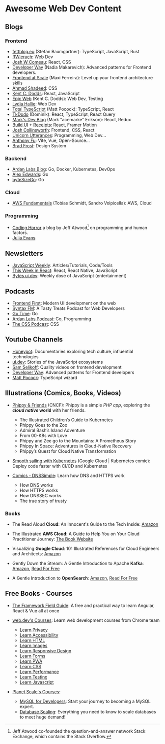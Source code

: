 # Awesome Web Dev Content

## Blogs

### Frontend

- [fettblog.eu](https://fettblog.eu/) (Stefan Baumgartner): TypeScript, JavaScript, Rust
- [RWieruch](https://www.robinwieruch.de/blog/): Web Dev
- [Josh W Comeau](https://www.joshwcomeau.com/): React, CSS
- [Developer Way](https://www.developerway.com/) (Nadia Makarevich): Advanced patterns for Frontend developers.
- [Frontend at Scale](https://frontendatscale.com/#archive) (Maxi Ferreira): Level up your frontend architecture skills
- [Ahmad Shadeed](https://ishadeed.com/): CSS
- [Kent C. Dodds](https://kentcdodds.com/blog): React, JavaScript
- [Epic Web](https://www.epicweb.dev/articles) (Kent C. Dodds): Web Dev, Testing
- [Lydia Hallie](https://www.lydiahallie.io/): Web Dev
- [Total TypeScript](https://www.totaltypescript.com/articles) (Matt Pocock): TypeScript, React
- [TkDodo](https://tkdodo.eu/blog/) (Dominik): React, TypeScript, React Query
- [Mark's Dev Blog](https://blog.isquaredsoftware.com/) (Mark "acemarke" Erikson): React, Redux
- [Build UI](https://buildui.com/posts) + [Receipts](https://buildui.com/recipes): React, Framer Motion
- [Josh Collinsworth](https://joshcollinsworth.com/blog): Frontend, CSS, React
- [Unicorn Utterances](https://unicorn-utterances.com/): Programming, Web Dev...
- [Anthony Fu](https://antfu.me/posts): Vite, Vue, Open-Source...
- [Brad Frost](https://bradfrost.com/blog/): Design System

### Backend

- [Ardan Labs Blog](https://www.ardanlabs.com/blog/): Go, Docker, Kubernetes, DevOps
- [Alex Edwards](https://www.alexedwards.net/blog): Go
- [byteSizeGo](https://www.bytesizego.com/): Go

### Cloud

- [AWS Fundamentals](https://blog.awsfundamentals.com/) (Tobias Schmidt, Sandro Volpicella): AWS, Cloud

### Programming

- [Coding Horror](https://blog.codinghorror.com/) a blog by Jeff Atwood[^1] on programming and human factors.
- [Julia Evans](https://jvns.ca/)

## Newsletters

- [JavaScript Weekly](https://javascriptweekly.com/latest): Articles/Tutorials, Code/Tools
- [This Week in React](https://thisweekinreact.com/newsletter): React, React Native, JavaScript
- [Bytes ui.dev](https://bytes.dev/archives): Weekly dose of JavaScript (entertainment)

## Podcasts

- [Frontend First](https://www.frontendfirst.fm/): Modern UI development on the web
- [Syntax FM](https://syntax.fm/): A Tasty Treats Podcast for Web Developers
- [Go Time](https://changelog.com/gotime): Go
- [Ardan Labs Podcast](https://ardanlabs.buzzsprout.com/): Go, Programming
- [The CSS Podcast](https://pod.link/thecsspodcast/): CSS

## Youtube Channels

- [Honeypot](https://www.youtube.com/@Honeypotio/videos): Documentaries exploring tech culture, influential technologies
- [ui.dev](https://www.youtube.com/@uidotdev/video): Stories of the JavaScript ecosystems
- [Sam Selikoff](https://www.youtube.com/@samselikoff/videos): Quality videos on frontend development
- [Developer Way](https://www.youtube.com/@developerwaypatterns/videos): Advanced patterns for Frontend developers
- [Matt Pocock](https://www.youtube.com/@mattpocockuk/videos): TypeScript wizard

## Illustrations (Comics, Books, Videos)

- [Phippy & Friends](https://www.cncf.io/phippy/) (CNCF): Phippy is a simple _PHP app_, exploring the **_cloud native_ world** with her friends.

  - The Illustrated Children’s Guide to Kubernetes
  - Phippy Goes to the Zoo
  - Admiral Bash’s Island Adventure
  - From 00-K8s with Love
  - Phippy and Zee go to the Mountains: A Prometheus Story
  - Phippy In Space: Adventures in Cloud-Native Recovery
  - Phippy’s Quest for Cloud Native Transformation

- [Smooth sailing with Kubernetes](https://cloud.google.com/kubernetes-engine/kubernetes-comic/) (Google Cloud | Kubernetes comic): Deploy code faster with CI/CD and Kubernetes

- [Comics - DNSSimple](https://dnsimple.com/comics): Learn how DNS and HTTPS work
  - How DNS works
  - How HTTPS works
  - How DNSSEC works
  - The true story of trusty

### Books

- The Read Aloud **Cloud**: An Innocent's Guide to the Tech Inside: [Amazon](https://www.amazon.com/Read-Aloud-Cloud-Innocents-Inside/dp/1119677629)

- The Illustrated **AWS Cloud**: A Guide to Help You on Your Cloud Practitioner Journey: [The Book Website](https://illustratedaws.cloud/)

- Visualizing **Google Cloud**: 101 Illustrated References for Cloud Engineers and Architects: [Amazon](https://www.amazon.com/Visualizing-Google-Cloud-Illustrated-References/dp/1119816327)

- Gently Down the Stream: A Gentle Introduction to Apache **Kafka**: [Amazon](https://www.amazon.com/Gently-Down-Stream-Gentle-Introduction-ebook/dp/B0973CRP6M), [Read For Free](https://www.gentlydownthe.stream/)

- A Gentle Introduction to **OpenSearch**: [Amazon](https://www.amazon.com/Gentle-Introduction-OpenSearch-Mitch-Seymour/dp/1737419092), [Read For Free](https://opensearch.roundrobin.pub/)

## Free Books - Courses

- [The Framework Field Guide](https://unicorn-utterances.com/collections/framework-field-guide): A free and practical way to learn Angular, React & Vue all at once
- [web.dev's Courses](https://web.dev/learn): Learn web development courses from Chrome team

  - [Learn Privacy](https://web.dev/learn/privacy)
  - [Learn Accessibility](https://web.dev/learn/accessibility)
  - [Learn HTML](https://web.dev/learn/html)
  - [Learn Images](https://web.dev/learn/images)
  - [Learn Responsive Design](https://web.dev/learn/design)
  - [Learn Forms](https://web.dev/learn/forms)
  - [Learn PWA](https://web.dev/learn/pwa)
  - [Learn CSS](https://web.dev/learn/css)
  - [Learn Performance](https://web.dev/learn/performance)
  - [Learn Testing](https://web.dev/learn/testing)
  - [Learn Javascript](https://web.dev/learn/javascript)

- [Planet Scale's Courses](https://planetscale.com/learn/courses):
  - [MySQL for Developers](https://planetscale.com/learn/courses/mysql-for-developers/introduction/course-introduction): Start your journey to becoming a MySQL expert.
  - [Database Scaling](https://planetscale.com/learn/courses/database-scaling/introduction/course-introduction): Everything you need to know to scale databases to meet huge demand!

[^1]: Jeff Atwood co-founded the question-and-answer network Stack Exchange, which contains the Stack Overflow.
